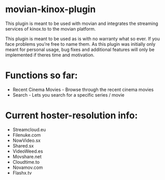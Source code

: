 # movian-kinox-plugin
This plugin is meant to be used with movian and integrates the streaming services of kinox.to to the movian platform. 

This plugin is meant to be used as is with no warranty what so ever. If you face problems you're free to name them.
As this plugin was initially only meant for personal usage, bug fixes and additional features will only be implemented if theres time and motivation.

# Functions so far:
* Recent Cinema Movies - Browse through the recent cinema movies
* Search - Lets you search for a specific series / movie

# Current hoster-resolution info:
* Streamcloud.eu
* Filenuke.com
* NowVideo.sx
* Shared.sx
* VideoWeed.es
* Movshare.net
* Cloudtime.to
* Novamov.com
* Flashx.tv